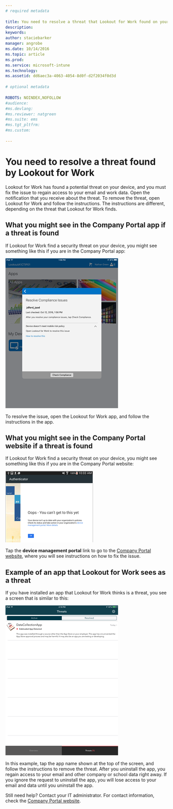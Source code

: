 ```yaml
---
# required metadata

title: You need to resolve a threat that Lookout for Work found on your iOS device | Microsoft Intune
description:
keywords:
author: staciebarker
manager: angrobe
ms.date: 10/14/2016
ms.topic: article
ms.prod:
ms.service: microsoft-intune
ms.technology:
ms.assetid: dd6aec3a-4063-4054-8d0f-d2f2034f0d3d

# optional metadata

ROBOTS: NOINDEX,NOFOLLOW
#audience:
#ms.devlang:
#ms.reviewer: natgreen
#ms.suite: ems
#ms.tgt_pltfrm:
#ms.custom:

---
```


# You need to resolve a threat found by Lookout for Work

Lookout for Work has found a potential threat on your device, and you must fix the issue to regain access to your email and work data. Open the notification that you receive about the threat. To remove the threat, open Lookout for Work and follow the instructions. The instructions are different, depending on the threat that Lookout for Work finds. 

## What you might see in the Company Portal app if a threat is found
If Lookout for Work find a security threat on your device, you might see something like this if you are in the Company Portal app:

![Out of compliance message from Lookout from Work](./media/ios-lfw-noncompliant-in-ssp.png)

To resolve the issue, open the Lookout for Work app, and follow the instructions in the app.

## What you might see in the Company Portal website if a threat is found

If Lookout for Work find a security threat on your device, you might see something like this if you are in the Company Portal website:

![Lookout for Work error message with link to Company Portal website](./media/lookout-go-to-device-management-portal-android.png)

Tap the **device management portal** link to go to the [Company Portal website](http://portal.manage.microsoft.com), where you will see instructions on how to fix the issue.

## Example of an app that Lookout for Work sees as a threat

If you have installed an app that Lookout for Work thinks is a threat, you see a screen that is similar to this:

![example of Lookout for Work virus alert message](./media/ios-lfw-threat-example.png)

In this example, tap the app name shown at the top of the screen, and follow the instructions to remove the threat. After you uninstall the app, you regain access to your email and other company or school data right away. If you ignore the request to uninstall the app, you will lose access to your email and data until you uninstall the app.

Still need help? Contact your IT administrator. For contact information, check the [Company Portal website](http://portal.manage.microsoft.com).


